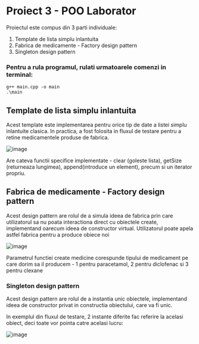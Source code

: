 # Proiect 3 - POO Laborator

Proiectul este compus din 3 parti individuale:

1. Template de lista simplu inlantuita
2. Fabrica de medicamente - Factory design pattern
3. Singleton design pattern

### Pentru a rula programul, rulati urmatoarele comenzi in terminal:

```
g++ main.cpp -o main
.\main
```

## Template de lista simplu inlantuita

Acest template este implementarea pentru orice tip de date a listei simplu inlantuite clasica.
In practica, a fost folosita in fluxul de testare pentru a retine medicamentele produse de fabrica.

![image](https://user-images.githubusercontent.com/64250100/168533617-5ea84ebb-2570-4e5c-9013-e69f3d9aa9c6.png)

Are cateva functii specifice implementate - clear (goleste lista), getSize (returneaza lungimea), append(introduce un element), precum si un iterator propriu.

## Fabrica de medicamente - Factory design pattern

Acest design pattern are rolul de a simula ideea de fabrica prin care utilizatorul sa nu poata interactiona direct cu obiectele create, implementand oarecum ideea de constructor virtual. 
Utilizatorul poate apela astfel fabrica pentru a produce obiece noi

![image](https://user-images.githubusercontent.com/64250100/168534739-3e5bd96a-3219-49a4-9d60-1bb7b3a1dceb.png)

Parametrul functiei create medicine corespunde tipului de medicament pe care dorim sa il producem - 1 pentru paracetamol, 2 pentru diclofenac si 3 pentru clexane

### Singleton design pattern

Acest design pattern are rolul de a instantia unic obiectele, implementand ideea de constructor privat in constructia obiectului, care va fi unic.

In exemplul din fluxul de testare, 2 instante diferite fac referire la acelasi obiect, deci toate vor pointa catre acelasi lucru:

![image](https://user-images.githubusercontent.com/64250100/168535255-d86935c5-14d0-4695-bfd2-b41d6b722476.png)




